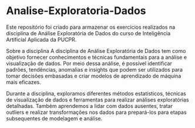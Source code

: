 ﻿# Analise-Exploratoria-Dados
 
Este repositório foi criado para armazenar os exercícios realizados na disciplina de Análise Exploratória de Dados do curso de Inteligência Artificial Aplicada da PUCPR.

Sobre a disciplina
A disciplina de Análise Exploratória de Dados tem como objetivo fornecer conhecimentos e técnicas fundamentais para a análise e visualização de dados. Por meio dessa análise, é possível identificar padrões, tendências, anomalias e insights que podem ser utilizados para tomar decisões embasadas e criar modelos de aprendizado de máquina mais eficazes.

Durante a disciplina, exploramos diferentes métodos estatísticos, técnicas de visualização de dados e ferramentas para realizar análises exploratórias detalhadas. Também aprendemos a lidar com dados ausentes, tratar outliers e realizar transformações nos dados para prepará-los para etapas subsequentes de modelagem e análise.
